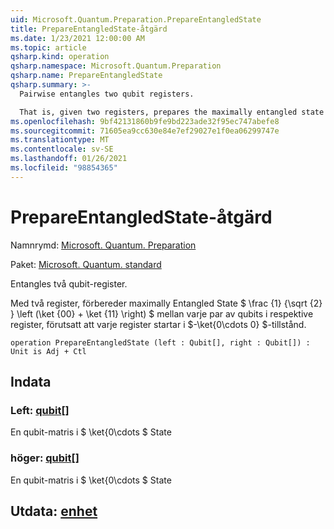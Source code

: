 ```yaml
---
uid: Microsoft.Quantum.Preparation.PrepareEntangledState
title: PrepareEntangledState-åtgärd
ms.date: 1/23/2021 12:00:00 AM
ms.topic: article
qsharp.kind: operation
qsharp.namespace: Microsoft.Quantum.Preparation
qsharp.name: PrepareEntangledState
qsharp.summary: >-
  Pairwise entangles two qubit registers.

  That is, given two registers, prepares the maximally entangled state $\frac{1}{\sqrt{2}} \left(\ket{00} + \ket{11} \right)$ between each pair of qubits on the respective registers, assuming that each register starts in the $\ket{0\cdots 0}$ state.
ms.openlocfilehash: 9bf42131860b9fe9bd223ade32f95ec747abefe8
ms.sourcegitcommit: 71605ea9cc630e84e7ef29027e1f0ea06299747e
ms.translationtype: MT
ms.contentlocale: sv-SE
ms.lasthandoff: 01/26/2021
ms.locfileid: "98854365"
---
```

# <a name="prepareentangledstate-operation"></a>PrepareEntangledState-åtgärd

Namnrymd: [Microsoft. Quantum. Preparation](xref:Microsoft.Quantum.Preparation)

Paket: [Microsoft. Quantum. standard](https://nuget.org/packages/Microsoft.Quantum.Standard)


Entangles två qubit-register.

Med två register, förbereder maximally Entangled State $ \frac {1} {\sqrt {2} } \left (\ket {00} + \ket {11} \right) $ mellan varje par av qubits i respektive register, förutsatt att varje register startar i $-\ket{0\cdots 0} $-tillstånd.

```qsharp
operation PrepareEntangledState (left : Qubit[], right : Qubit[]) : Unit is Adj + Ctl
```


## <a name="input"></a>Indata

### <a name="left--qubit"></a>Left: [qubit](xref:microsoft.quantum.lang-ref.qubit)[]

En qubit-matris i $ \ket{0\cdots $ State


### <a name="right--qubit"></a>höger: [qubit](xref:microsoft.quantum.lang-ref.qubit)[]

En qubit-matris i $ \ket{0\cdots $ State



## <a name="output--unit"></a>Utdata: [enhet](xref:microsoft.quantum.lang-ref.unit)

